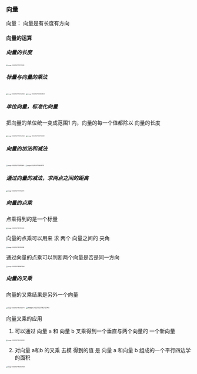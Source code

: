 ### 向量

向量： 向量是有长度有方向

#### 向量的运算

##### 向量的长度

<img src="/Users/adong/Library/Application Support/typora-user-images/image-20221027173721930.png" alt="image-20221027173721930" style="zoom:25%;" />

##### 标量与向量的乘法

<img src="/Users/adong/Library/Application Support/typora-user-images/image-20221027174342545.png" alt="image-20221027174342545" style="zoom:25%;" />

<img src="/Users/adong/Library/Application Support/typora-user-images/image-20221027174359823.png" alt="image-20221027174359823" style="zoom:25%;" />

##### 单位向量，标准化向量

把向量的单位统一变成范围1 内，向量的每一个值都除以 向量的长度

<img src="/Users/adong/Library/Application Support/typora-user-images/image-20221027174652046.png" alt="image-20221027174652046" style="zoom:25%;" />

<img src="/Users/adong/Library/Application Support/typora-user-images/image-20221027174707469.png" alt="image-20221027174707469" style="zoom:25%;" />

##### 向量的加法和减法

<img src="/Users/adong/Library/Application Support/typora-user-images/image-20221027174813961.png" alt="image-20221027174813961" style="zoom:25%;" />

<img src="/Users/adong/Library/Application Support/typora-user-images/image-20221027174908770.png" alt="image-20221027174908770" style="zoom:25%;" />

##### 通过向量的减法，求两点之间的距离

<img src="/Users/adong/Library/Application Support/typora-user-images/image-20221027175152931.png" alt="image-20221027175152931" style="zoom:25%;" />

##### 向量的点乘

点乘得到的是一个标量

<img src="/Users/adong/Library/Application Support/typora-user-images/image-20221027181310845.png" alt="image-20221027181310845" style="zoom:25%;" />

向量的点乘可以用来 求 两个 向量之间的 夹角

<img src="/Users/adong/Library/Application Support/typora-user-images/image-20221027183155188.png" alt="image-20221027183155188" style="zoom:25%;" />

通过向量的点乘可以判断两个向量是否是同一方向

<img src="/Users/adong/Library/Application Support/typora-user-images/image-20221027181807496.png" alt="image-20221027181807496" style="zoom:25%;" />

##### 向量的叉乘

向量的叉乘结果是另外一个向量

<img src="/Users/adong/Library/Application Support/typora-user-images/image-20221027182047271.png" alt="image-20221027182047271" style="zoom:25%;" />

<img src="/Users/adong/Library/Application Support/typora-user-images/image-20221027182112140.png" alt="image-20221027182112140" style="zoom:33%;" />

向量叉乘的应用

1. 可以通过 向量 a 和 向量 b 叉乘得到一个垂直与两个向量的 一个新向量

<img src="/Users/adong/Library/Application Support/typora-user-images/image-20221027182243587.png" alt="image-20221027182243587" style="zoom:25%;" />

2. 对向量 a和b 的叉乘 去模 得到的值 是 向量 a 和向量 b 组成的一个平行四边学的面积

<img src="/Users/adong/Library/Application Support/typora-user-images/image-20221027182453128.png" alt="image-20221027182453128" style="zoom: 25%;" />

